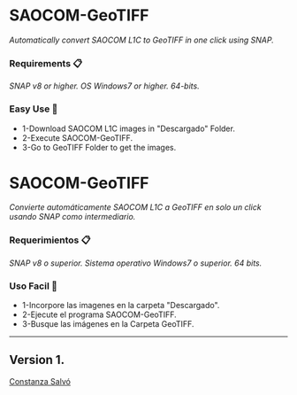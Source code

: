 # SAOCOM-GeoTIFF
_Automatically convert SAOCOM L1C to GeoTIFF in one click using SNAP._

### Requirements 📋
_SNAP v8 or higher._
_OS Windows7 or higher. 64-bits._


### Easy Use 🔧
* 1-Download SAOCOM L1C images in "Descargado" Folder.
* 2-Execute SAOCOM-GeoTIFF.
* 3-Go to GeoTIFF Folder to get the images.

# SAOCOM-GeoTIFF
_Convierte automáticamente SAOCOM L1C a GeoTIFF en solo un click usando SNAP como intermediario._

### Requerimientos 📋
_SNAP v8 o superior._
_Sistema operativo Windows7 o superior. 64 bits._

### Uso Facil 🔧
* 1-Incorpore las imagenes en la carpeta "Descargado".
* 2-Ejecute el programa SAOCOM-GeoTIFF.
* 3-Busque las imágenes en la Carpeta GeoTIFF.

---
Version 1.
---
[Constanza Salvó](https://github.com/constanzasalvo)
